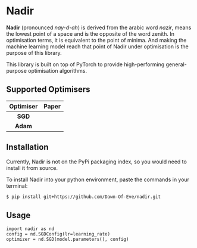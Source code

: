 # Nadir

**Nadir** (pronounced _nay-d-ah_) is derived from the arabic word _nazir_, means the lowest point of a space and is the opposite of the word zenith. In optimisation terms, it is equivalent to the point of minima. And making the machine learning model reach that point of Nadir under optimisation is the purpose of this library.  

This library is built on top of PyTorch to provide high-performing general-purpose optimisation algorithms. 


## Supported Optimisers

| Optimiser 	| Paper 	|
|:---------:	|:-----:	|
|  **SGD**  	|       	|
|  **Adam** 	|       	|


## Installation

Currently, Nadir is not on the PyPi packaging index, so you would need to install it from source. 

To install Nadir into your python environment, paste the commands in your terminal:

```bash
$ pip install git+https://github.com/Dawn-Of-Eve/nadir.git
```

## Usage

```
import nadir as nd
config = nd.SGDConfig(lr=learning_rate)
optimizer = nd.SGD(model.parameters(), config)

```

